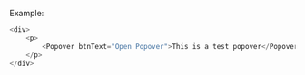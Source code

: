 Example:

```js
<div>
	<p>
		<Popover btnText="Open Popover">This is a test popover</Popover>
	</p>
</div>
```
